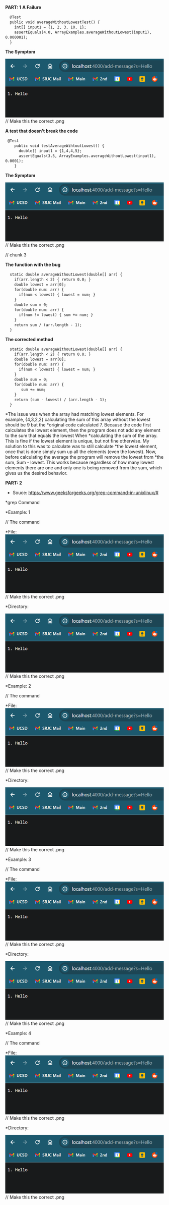 **PART: 1**
**A Failure**
```
  @Test
  public void averageWithoutLowestTest() {
    int[] input1 = {1, 2, 3, 10, 1};
    assertEquals(4.0, ArrayExamples.averageWithoutLowest(input1), 0.000001);
  }
```

**The Symptom**

![Image](Lab2_Add_Code_1.png) // Make this the correct .png

**A test that doesn't break the code**

```
 @Test
    public void testAverageWihtoutLowest() {
      double[] input1 = {1,4,4,5};
      assertEquals(3.5, ArrayExamples.averageWithoutLowest(input1), 0.0001);
    }
```

**The Symptom**

![Image](Lab2_Add_Code_1.png) // Make this the correct .png


// chunk 3

**The function with the bug**

```
  static double averageWithoutLowest(double[] arr) {
    if(arr.length < 2) { return 0.0; }
    double lowest = arr[0];
    for(double num: arr) {
      if(num < lowest) { lowest = num; }
    }
    double sum = 0;
    for(double num: arr) {
      if(num != lowest) { sum += num; }
    }
    return sum / (arr.length - 1);
  }

```

**The corrected method**
```
  static double averageWithoutLowest(double[] arr) {
    if(arr.length < 2) { return 0.0; }
    double lowest = arr[0];
    for(double num: arr) {
      if(num < lowest) { lowest = num; }
    }
    double sum = 0;
    for(double num: arr) {
       sum += num; 
    }
    return (sum - lowest) / (arr.length - 1);
  }
```

*The issue was when the array had matching lowest elements. For example, {4,3,2,2} calculating the sum of this array without the lowest should be 9 but the 
*original code calculated 7. Because the code first calculates the lowest element, then the program does not add any element to the sum that equals the lowest When *calculating the sum of the array. This is fine if the lowest element is unique, but not fine otherwise. My solution to this was to calculate was to still calculate *the lowest element, once that is done simply sum up all the elements (even the lowest). Now, before calculating the average the program will remove the lowest from *the sum, Sum - lowest. This works because regardless of how many lowest elements there are one and only one is being removed from the sum, which gives us the desired behavior.

**PART: 2**
* Souce: https://www.geeksforgeeks.org/grep-command-in-unixlinux/#

*grep Command

*Example: 1

// The command

*File:
![Image](Lab2_Add_Code_1.png) // Make this the correct .png

*Directory:

![Image](Lab2_Add_Code_1.png) // Make this the correct .png


*Example: 2

// The command

*File:
![Image](Lab2_Add_Code_1.png) // Make this the correct .png

*Directory:

![Image](Lab2_Add_Code_1.png) // Make this the correct .png


*Example: 3

// The command

*File:
![Image](Lab2_Add_Code_1.png) // Make this the correct .png

*Directory:

![Image](Lab2_Add_Code_1.png) // Make this the correct .png


*Example: 4

// The command

*File:
![Image](Lab2_Add_Code_1.png) // Make this the correct .png

*Directory:

![Image](Lab2_Add_Code_1.png) // Make this the correct .png


